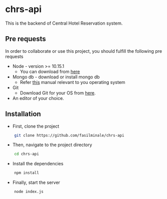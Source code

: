 # chrs-api

This is the backend of Central Hotel Reservation system.

## Pre requests
In order to collaborate or use this project, you should fulfill the following pre requests
* Node - version >= 10.15.1
    * You can download from [here](https://nodejs.org/en/)
* Mongo db - download or install mongo db 
    * Refer [this](https://docs.mongodb.com/manual/administration/install-community/) manual relevant to you operating system
* Git
   * Download Git for your OS from [here](https://git-scm.com/downloads).
* An editor of your choice.

## Installation
* First, clone the project 
```bash
    git clone https://github.com/fasilminale/chrs-api
```
* Then, navigate to the project directory
```bash
    cd chrs-api
```
* Install the dependencies
```bash
    npm install
```
* Finally, start the server
```bash
    node index.js
```


